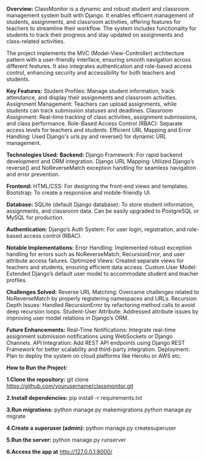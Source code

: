 **Overview:**
ClassMonitor is a dynamic and robust student and classroom management system built with Django. It enables efficient management of students, assignments, and classroom activities, offering features for teachers to streamline their workflow. The system includes functionality for students to track their progress and stay updated on assignments and class-related activities.

The project implements the MVC (Model-View-Controller) architecture pattern with a user-friendly interface, ensuring smooth navigation across different features. It also integrates authentication and role-based access control, enhancing security and accessibility for both teachers and students.

**Key Features:**
Student Profiles: Manage student information, track attendance, and display their assignments and classroom activities.
Assignment Management: Teachers can upload assignments, while students can track submission statuses and deadlines.
Classroom Assignment: Real-time tracking of class activities, assignment submissions, and class performance.
Role-Based Access Control (RBAC): Separate access levels for teachers and students.
Efficient URL Mapping and Error Handling: Used Django's urls.py and reverse() for dynamic URL management.

**Technologies Used:**
**Backend:**
Django Framework: For rapid backend development and ORM integration.
Django URL Mapping: Utilized Django’s reverse() and NoReverseMatch exception handling for seamless navigation and error prevention.

**Frontend:**
HTML/CSS: For designing the front-end views and templates.
Bootstrap: To create a responsive and mobile-friendly UI.

**Database:**
SQLite (default Django database): To store student information, assignments, and classroom data. Can be easily upgraded to PostgreSQL or MySQL for production.

**Authentication:**
Django’s Auth System: For user login, registration, and role-based access control (RBAC).

**Notable Implementations:**
Error Handling: Implemented robust exception handling for errors such as NoReverseMatch, RecursionError, and user attribute access failures.
Optimized Views: Created separate views for teachers and students, ensuring efficient data access.
Custom User Model: Extended Django’s default user model to accommodate student and teacher profiles.

**Challenges Solved:**
Reverse URL Matching: Overcame challenges related to NoReverseMatch by properly registering namespaces and URLs.
Recursion Depth Issues: Handled RecursionError by refactoring method calls to avoid deep recursion loops.
Student-User Attribute: Addressed attribute issues by improving user model relations in Django’s ORM.

**Future Enhancements:**
Real-Time Notifications: Integrate real-time assignment submission notifications using WebSockets or Django Channels.
API Integration: Add REST API endpoints using Django REST Framework for better scalability and third-party integration.
Deployment: Plan to deploy the system on cloud platforms like Heroku or AWS etc.

**How to Run the Project:**

**1.Clone the repository:**
git clone https://github.com/yourusername/classmonitor.git

**2.Install dependencies:**
pip install -r requirements.txt

**3.Run migrations:**
python manage.py makemigrations
python manage.py migrate

**4.Create a superuser (admin):**
python manage.py createsuperuser

**5.Run the server:**
python manage.py runserver

**6.Access the app at** http://127.0.0.1:8000/
